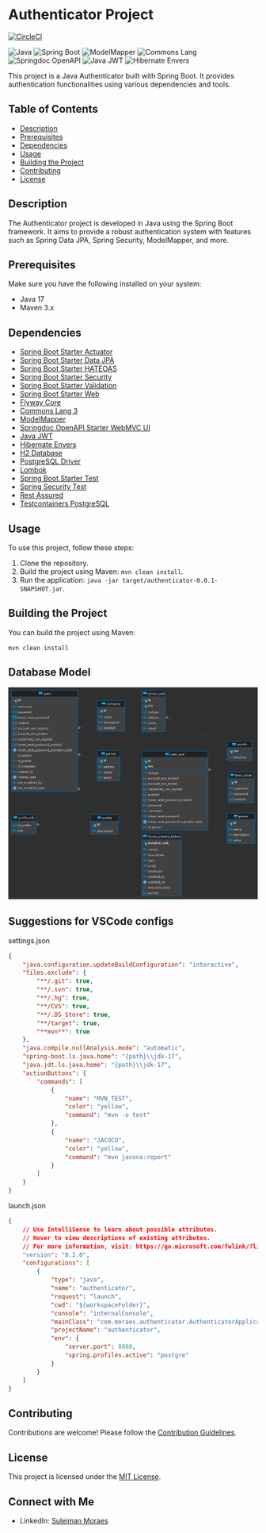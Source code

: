 # Authenticator Project

[![CircleCI](https://circleci.com/gh/Suleiman-Moraes/authenticator.svg?style=svg)](https://circleci.com/gh/Suleiman-Moraes/authenticator)

![Java](https://img.shields.io/badge/Java-17-orange) ![Spring Boot](https://img.shields.io/badge/Spring%20Boot-3.2.0-brightgreen) ![ModelMapper](https://img.shields.io/badge/ModelMapper-3.1.1-blue) ![Commons Lang](https://img.shields.io/badge/Commons%20Lang-3.12.0-brightgreen) ![Springdoc OpenAPI](https://img.shields.io/badge/Springdoc%20OpenAPI-2.2.0-blue) ![Java JWT](https://img.shields.io/badge/Java%20JWT-4.4.0-blue) ![Hibernate Envers](https://img.shields.io/badge/Hibernate%20Envers-6.3.0.Final-blue)

This project is a Java Authenticator built with Spring Boot. It provides authentication functionalities using various dependencies and tools.

## Table of Contents
- [Description](#description)
- [Prerequisites](#prerequisites)
- [Dependencies](#dependencies)
- [Usage](#usage)
- [Building the Project](#building-the-project)
- [Contributing](#contributing)
- [License](#license)

## Description
The Authenticator project is developed in Java using the Spring Boot framework. It aims to provide a robust authentication system with features such as Spring Data JPA, Spring Security, ModelMapper, and more.

## Prerequisites
Make sure you have the following installed on your system:
- Java 17
- Maven 3.x

## Dependencies
- [Spring Boot Starter Actuator](https://mvnrepository.com/artifact/org.springframework.boot/spring-boot-starter-actuator)
- [Spring Boot Starter Data JPA](https://mvnrepository.com/artifact/org.springframework.boot/spring-boot-starter-data-jpa)
- [Spring Boot Starter HATEOAS](https://mvnrepository.com/artifact/org.springframework.boot/spring-boot-starter-hateoas)
- [Spring Boot Starter Security](https://mvnrepository.com/artifact/org.springframework.boot/spring-boot-starter-security)
- [Spring Boot Starter Validation](https://mvnrepository.com/artifact/org.springframework.boot/spring-boot-starter-validation)
- [Spring Boot Starter Web](https://mvnrepository.com/artifact/org.springframework.boot/spring-boot-starter-web)
- [Flyway Core](https://mvnrepository.com/artifact/org.flywaydb/flyway-core)
- [Commons Lang 3](https://mvnrepository.com/artifact/org.apache.commons/commons-lang3)
- [ModelMapper](https://mvnrepository.com/artifact/org.modelmapper/modelmapper)
- [Springdoc OpenAPI Starter WebMVC UI](https://mvnrepository.com/artifact/org.springdoc/springdoc-openapi-starter-webmvc-ui)
- [Java JWT](https://mvnrepository.com/artifact/com.auth0/java-jwt)
- [Hibernate Envers](https://mvnrepository.com/artifact/org.hibernate/hibernate-envers)
- [H2 Database](https://mvnrepository.com/artifact/com.h2database/h2)
- [PostgreSQL Driver](https://mvnrepository.com/artifact/org.postgresql/postgresql)
- [Lombok](https://mvnrepository.com/artifact/org.projectlombok/lombok)
- [Spring Boot Starter Test](https://mvnrepository.com/artifact/org.springframework.boot/spring-boot-starter-test)
- [Spring Security Test](https://mvnrepository.com/artifact/org.springframework.security/spring-security-test)
- [Rest Assured](https://mvnrepository.com/artifact/io.rest-assured/rest-assured)
- [Testcontainers PostgreSQL](https://mvnrepository.com/artifact/org.testcontainers/postgresql)

## Usage
To use this project, follow these steps:
1. Clone the repository.
2. Build the project using Maven: `mvn clean install`.
3. Run the application: `java -jar target/authenticator-0.0.1-SNAPSHOT.jar`.

## Building the Project
You can build the project using Maven:

```
mvn clean install
```

## Database Model

![Database Model](files/auth-diagram.png)

## Suggestions for VSCode configs

settings.json
```json
{
    "java.configuration.updateBuildConfiguration": "interactive",
    "files.exclude": {
        "**/.git": true,
        "**/.svn": true,
        "**/.hg": true,
        "**/CVS": true,
        "**/.DS_Store": true,
        "**/target": true,
        "**mvn**": true
    },
    "java.compile.nullAnalysis.mode": "automatic",
    "spring-boot.ls.java.home": "{path}\\jdk-17",
    "java.jdt.ls.java.home": "{path}\\jdk-17",
    "actionButtons": {
        "commands": [
            {
                "name": "MVN_TEST",
                "color": "yellow",
                "command": "mvn -o test"
            },
            {
                "name": "JACOCO",
                "color": "yellow",
                "command": "mvn jacoco:report"
            }
        ]
    }
}
```

launch.json
``` json
{
    // Use IntelliSense to learn about possible attributes.
    // Hover to view descriptions of existing attributes.
    // For more information, visit: https://go.microsoft.com/fwlink/?linkid=830387
    "version": "0.2.0",
    "configurations": [
        {
            "type": "java",
            "name": "authenticator",
            "request": "launch",
            "cwd": "${workspaceFolder}",
            "console": "internalConsole",
            "mainClass": "com.moraes.authenticator.AuthenticatorApplication",
            "projectName": "authenticator",
            "env": {
                "server.port": 8080,
                "spring.profiles.active": "postgre"
            }
        }
    ]
}
```

## Contributing
Contributions are welcome! Please follow the [Contribution Guidelines](CONTRIBUTING.md).

## License
This project is licensed under the [MIT License](LICENSE).

## Connect with Me
- LinkedIn: [Suleiman Moraes](https://www.linkedin.com/in/suleiman-moraes/)
